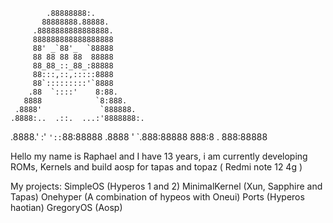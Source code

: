             .88888888:.
           88888888.88888.
         .8888888888888888.
         888888888888888888
         88' _`88'_  `88888
         88 88 88 88  88888
         88_88_::_88_:88888
         88:::,::,:::::8888
         88`:::::::::'`8888
        .88  `::::'    8:88.
       8888            `8:888.
     .8888'             `888888.
    .8888:..  .::.  ...:'8888888:.
   .8888.'     :'     `'::`88:88888
  .8888        '         `.888:88888
 888:8         .           888:88888


Hello my name is Raphael and I have 13 years, i am currently developing ROMs, Kernels and build aosp for tapas and topaz ( Redmi note 12 4g )

My projects:
SimpleOS (Hyperos 1 and 2)
MinimalKernel (Xun, Sapphire and Tapas)
Onehyper (A combination of hypeos with Oneui)
Ports (Hyperos haotian)
GregoryOS (Aosp)



